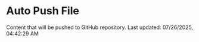 # Auto Push File

Content that will be pushed to GitHub repository.
Last updated: 07/26/2025, 04:42:29 AM